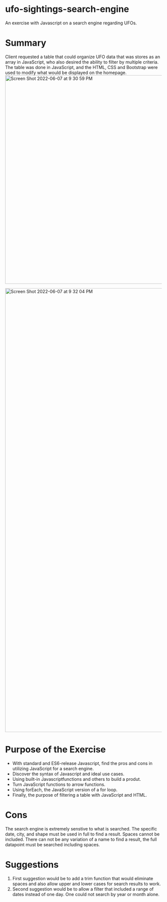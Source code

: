 # ufo-sightings-search-engine
An exercise with Javascript on a search engine regarding UFOs.

# Summary
Client requested a table that could organize UFO data that was stores as an array in JavaScript, who also desired the ability to filter by multiple criteria. The table was done in JavaScript, and the HTML, CSS and Bootstrap were used to modify what would be displayed on the homepage. 
<img width="672" alt="Screen Shot 2022-06-07 at 9 30 59 PM" src="https://user-images.githubusercontent.com/102098068/172467585-6f604490-aa90-46fd-b560-a3be54e795a8.png">

<img width="1430" alt="Screen Shot 2022-06-07 at 9 32 04 PM" src="https://user-images.githubusercontent.com/102098068/172467655-0d6b35db-256c-4833-826d-9f4357c0ad2e.png">

# Purpose of the Exercise
* With standard and ES6-release Javascript, find the pros and cons in utilizing JavaScript for a search engine.
* Discover the syntax of Javascript and ideal use cases.
* Using built-in Javascriptfunctions and others to build a produt.
* Turn JavaScript functions to arrow functions.
* Using forEach, the JavaScript version of a for loop.
* Finally, the purpose of filtering a table with JavaScript and HTML.


# Cons
The search engine is extremely senstive to what is searched. The specific date, city, and shape must be used in full to find a result. Spaces cannot be included. There can not be any variation of a name to find a result, the full datapoint must be searched including spaces.

 # Suggestions
 1. First suggestion would be to add a trim function that would eliminate spaces and also allow upper and lower cases for search results to work. 
2. Second suggestion would be to allow a filter that included a range of dates instead of one day. One could not search by year or month alone. 
